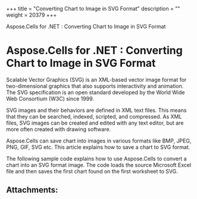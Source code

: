 +++
title = "Converting Chart to Image in SVG Format" 
description = "" 
weight = 20379 
+++

Aspose.Cells for .NET : Converting Chart to Image in SVG Format  

# Aspose.Cells for .NET : Converting Chart to Image in SVG Format


Scalable Vector Graphics (SVG) is an XML-based vector image format for two-dimensional graphics that also supports interactivity and animation. The SVG specification is an open standard developed by the World Wide Web Consortium (W3C) since 1999.

SVG images and their behaviors are defined in XML text files. This means that they can be searched, indexed, scripted, and compressed. As XML files, SVG images can be created and edited with any text editor, but are more often created with drawing software.

Aspose.Cells can save chart into images in various formats like BMP, JPEG, PNG, GIF, SVG etc. This article explains how to save a chart to SVG format.

The following sample code explains how to use Aspose.Cells to convert a chart into an SVG format image. The code loads the source Microsoft Excel file and then saves the first chart found on the first worksheet to SVG.

## Attachments:


